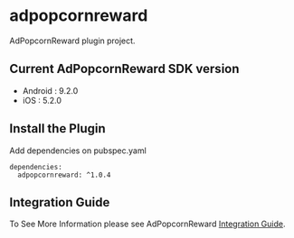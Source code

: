 # adpopcornreward

AdPopcornReward plugin project.

## Current AdPopcornReward SDK version

- Android : 9.2.0
- iOS : 5.2.0

## Install the Plugin

Add dependencies on pubspec.yaml

```
dependencies:
  adpopcornreward: ^1.0.4
```

## Integration Guide

To See More Information please see AdPopcornReward [Integration Guide](https://www.notion.so/adpopcorn/Flutter-1e7c968583f24484879784d106ab0084).
